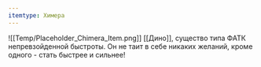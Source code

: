```yaml
---
itemtype: Химера
---
```

![[Temp/Placeholder_Chimera_Item.png]]
[[Дино]], существо типа ФАТК непревзойденной быстроты. Он не таит в себе никаких желаний, кроме одного - стать быстрее и сильнее!

